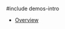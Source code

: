 #include demos-intro

- [Overview](https://js.devexpress.com/Demos/WidgetsGallery/Demo/RangeSlider/Overview/)